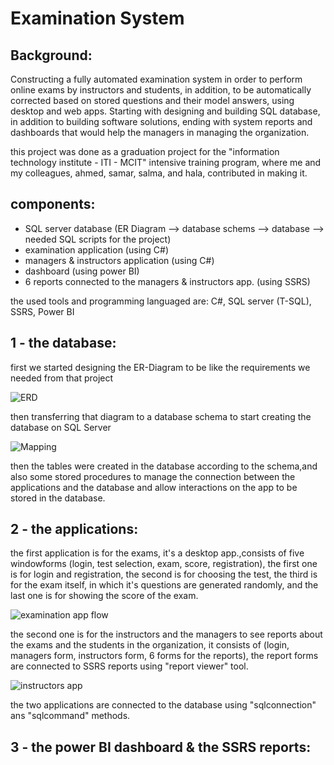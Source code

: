 # Examination System
## Background:
Constructing a fully automated examination system in order to perform online exams by instructors and students, in addition, to be automatically corrected based on stored questions and their model answers, using desktop and web apps.
Starting with designing and building SQL database, in addition to building software solutions, ending with system reports and dashboards that would help the managers in managing the organization.

this project was done as a graduation project for the "information technology institute - ITI - MCIT" intensive training program, where me and my colleagues, ahmed, samar, salma, and hala, contributed in making it. 

## components:
- SQL server database (ER Diagram --> database schems --> database --> needed SQL scripts for the project)
- examination application (using C#)
- managers & instructors application (using C#)
- dashboard (using power BI)
- 6 reports connected to the managers & instructors app. (using SSRS)

the used tools and programming languaged are: C#, SQL server (T-SQL), SSRS, Power BI

## 1 - the database:
first we started designing the ER-Diagram to be like the requirements we needed from that project

![ERD](https://user-images.githubusercontent.com/79236835/163408223-132afd8a-40ed-4326-83f2-67b03909c5cb.jpg)

then transferring that diagram to a database schema to start creating the database on SQL Server

![Mapping](https://user-images.githubusercontent.com/79236835/163408433-5ce9553e-17cc-4eb3-9f4c-5fc2c2ee650c.jpg)

then the tables were created in the database according to the schema,and also some stored procedures to manage the connection between the applications and the database and allow interactions on the app to be stored in the database.

## 2 - the applications:
the first application is for the exams, it's a desktop app.,consists of five windowforms (login, test selection, exam, score, registration), the first one is for login and registration, the second is for choosing the test, the third is for the exam itself, in which it's questions are generated randomly, and the last one is for showing the score of the exam.

![examination app flow](https://user-images.githubusercontent.com/79236835/163722230-e326e5e0-985e-4d41-a541-5fd707285475.png)

the second one is for the instructors and the managers to see reports about the exams and the students in the organization, it consists of (login, managers form, instructors form, 6 forms for the reports), the report forms are connected to SSRS reports using "report viewer" tool.

![instructors app](https://user-images.githubusercontent.com/79236835/163722269-eef16ea9-a68d-4b13-b816-e2fe722058de.png)

the two applications are connected to the database using "sqlconnection" ans "sqlcommand" methods.

## 3 - the power BI dashboard & the SSRS reports:


